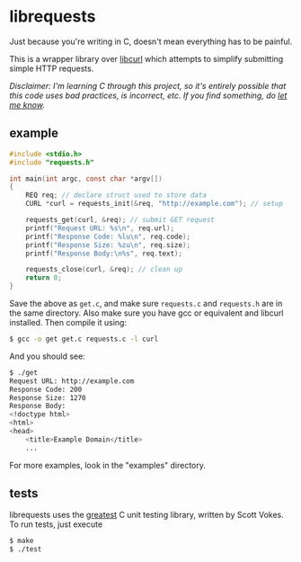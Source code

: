 # librequests

Just because you're writing in C, doesn't mean everything has to be painful.

This is a wrapper library over [libcurl](http://curl.haxx.se/libcurl/) which
attempts to simplify submitting simple HTTP requests.

*Disclaimer: I'm learning C through this project, so it's entirely possible
that this code uses bad practices, is incorrect, etc. If you find something,
do [let me know](http://github.com/markmossberg/librequests/issues).*

## example

```c
#include <stdio.h>
#include "requests.h"

int main(int argc, const char *argv[])
{
    REQ req; // declare struct used to store data
    CURL *curl = requests_init(&req, "http://example.com"); // setup

    requests_get(curl, &req); // submit GET request
    printf("Request URL: %s\n", req.url);
    printf("Response Code: %lu\n", req.code);
    printf("Response Size: %zu\n", req.size);
    printf("Response Body:\n%s", req.text);

    requests_close(curl, &req); // clean up
    return 0;
}
```

Save the above as `get.c`, and make sure `requests.c` and `requests.h`
are in the same directory. Also make sure you have gcc or equivalent and
libcurl installed. Then compile it using:

```bash
$ gcc -o get get.c requests.c -l curl
```

And you should see:

```bash
$ ./get
Request URL: http://example.com
Response Code: 200
Response Size: 1270
Response Body:
<!doctype html>
<html>
<head>
    <title>Example Domain</title>
    ...
```

For more examples, look in the "examples" directory.

## tests

librequests uses the [greatest](https://github.com/silentbicycle/greatest) C
unit testing library, written by Scott Vokes. To run tests, just execute

```bash
$ make
$ ./test
```
